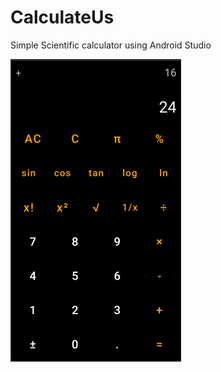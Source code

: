 # **CalculateUs**

Simple Scientific calculator using Android Studio

![Preview](images/preview_2.png)
